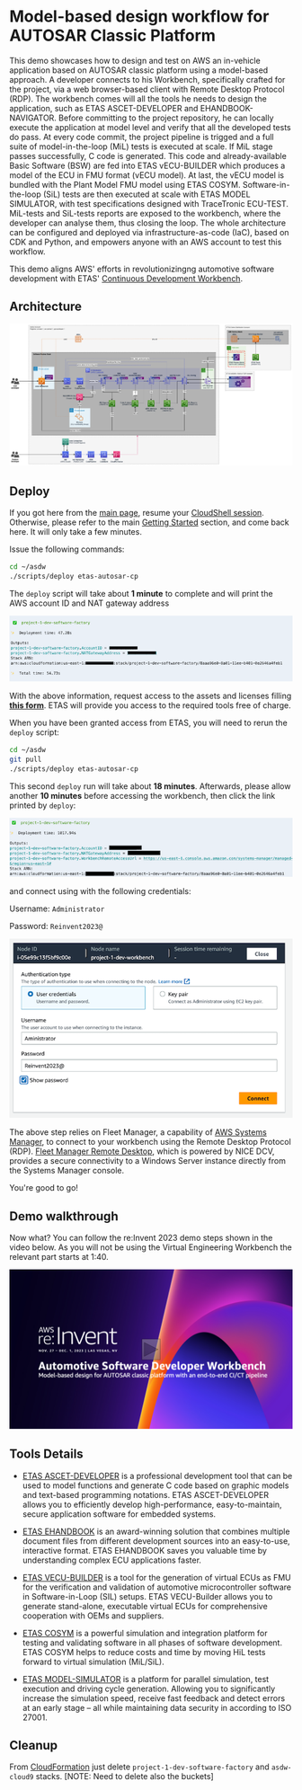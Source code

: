# Model-based design workflow for AUTOSAR Classic Platform

This demo showcases how to design and test on AWS an in-vehicle application based on AUTOSAR classic platform using a model-based approach. A developer connects to his Workbench, specifically crafted for the project, via a web browser-based client with Remote Desktop Protocol (RDP). The workbench comes will all the tools he needs to design the application, such as ETAS ASCET-DEVELOPER and EHANDBOOK-NAVIGATOR. Before committing to the project repository, he can locally execute the application at model level and verify that all the developed tests do pass. At every code commit, the project pipeline is trigged and a full suite of model-in-the-loop (MiL) tests is executed at scale. If MiL stage passes successfully, C code is generated. This code and already-available Basic Software (BSW) are fed into ETAS vECU-BUILDER which produces a model of the ECU in FMU format (vECU model). At last, the vECU model is bundled with the Plant Model FMU model using ETAS COSYM. Software-in-the-loop (SiL) tests are then executed at scale with ETAS MODEL SIMULATOR, with test specifications designed with TraceTronic ECU-TEST. MiL-tests and SiL-tests reports are exposed to the workbench, where the developer can analyse them, thus closing the loop. The whole architecture can be configured and deployed via infrastructure-as-code (IaC), based on CDK and Python, and empowers anyone with an AWS account to test this workflow.

This demo aligns AWS' efforts in revolutionizingng automotive software development with ETAS' [Continuous Development Workbench](https://www.etas.com/en/products/continuous-development-workbench.php).

## Architecture

![Architecture](docs/architecture.png)

## Deploy

If you got here from the [main page](../../README.md), resume your [CloudShell session](https://console.aws.amazon.com/cloudshell/home#). Otherwise, please refer to the main [Getting Started](../../README.md#getting-started) section, and come back here. It will only take a few minutes.

Issue the following commands:

```sh
cd ~/asdw
./scripts/deploy etas-autosar-cp
```

The `deploy` script will take about **1 minute** to complete and will print the AWS account ID and NAT gateway address

![First deploy](./docs/output1.png)

With the above information, request access to the assets and licenses filling [**this form**](https://www.etas.com/en/portfolio/registration-continuous-development-workbench.php). ETAS will provide you access to the required tools free of charge.

When you have been granted access from ETAS, you will need to rerun the `deploy` script:

```sh
cd ~/asdw
git pull
./scripts/deploy etas-autosar-cp
```

This second `deploy` run will take about **18 minutes**. Afterwards, please allow another **10 minutes** before accessing the workbench, then click the link printed by `deploy`:

![Second deploy](./docs/output2.png)

and connect using with the following credentials:

Username: `Administrator`

Password: `Reinvent2023@`

![Access workbench](./docs/credentials.png)

The above step relies on Fleet Manager, a capability of [AWS Systems Manager](https://docs.aws.amazon.com/systems-manager/latest/userguide/what-is-systems-manager.html), to connect to your workbench using the Remote Desktop Protocol (RDP). [Fleet Manager Remote Desktop](https://docs.aws.amazon.com/systems-manager/latest/userguide/fleet-rdp.html), which is powered by NICE DCV, provides a secure connectivity to a Windows Server instance directly from the Systems Manager console.

You're good to go!

## Demo walkthrough 

Now what? You can follow the re:Invent 2023 demo steps shown in the video below. As you will not be using the Virtual Engineering Workbench the relevant part starts at 1:40.

[![re:Invent Demo](docs/reinvent23demo.png)](https://www.youtube.com/watch?v=8cUedpXNTbY&ab_channel=AmazonWebServices)

## Tools Details

- [ETAS ASCET-DEVELOPER](https://www.etas.com/en/products/ascet-developer.php) is a professional development tool that can be used to model functions and generate C code based on graphic models and text-based programming notations. ETAS ASCET-DEVELOPER allows you to efficiently develop high-performance, easy-to-maintain, secure application software for embedded systems.

- [ETAS EHANDBOOK](https://www.etas.com/en/products/ehandbook.php) is an award-winning solution that combines multiple document files from different development sources into an easy-to-use, interactive format. ETAS EHANDBOOK saves you valuable time by understanding complex ECU applications faster.

- [ETAS VECU-BUILDER](https://www.etas.com/en/products/vecu-builder.php) is a tool for the generation of virtual ECUs as FMU for the verification and validation of automotive microcontroller software in Software-in-Loop (SIL) setups. ETAS VECU-Builder allows you to generate stand-alone, executable virtual ECUs for comprehensive cooperation with OEMs and suppliers.

- [ETAS COSYM](https://www.etas.com/en/products/cosym-co-simulation-platform.php) is a powerful simulation and integration platform for testing and validating software in all phases of software development. ETAS COSYM helps to reduce costs and time by moving HiL tests forward to virtual simulation (MiL/SiL).

- [ETAS MODEL-SIMULATOR](https://www.etas.com/en/applications/software-in-the-loop-testing-in-the-cloud.php) is a platform for parallel simulation, test execution and driving cycle generation. Allowing you to significantly increase the simulation speed, receive fast feedback and detect errors at an early stage – all while maintaining data security in according to ISO 27001.

## Cleanup

From [CloudFormation](https://console.aws.amazon.com/cloudformation/home) just delete `project-1-dev-software-factory` and `asdw-cloud9` stacks.
[NOTE: Need to delete also the buckets]